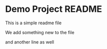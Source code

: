 # Demo Project README
This is a simple readme file

We add something new to the file

and another line as well